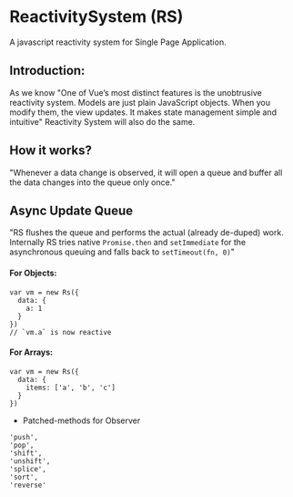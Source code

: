 # ReactivitySystem (RS)
A javascript reactivity system for Single Page Application.

## Introduction:
As we know "One of Vue’s most distinct features is the unobtrusive reactivity system.
Models are just plain JavaScript objects.
When you modify them, the view updates.
It makes state management simple and intuitive"
Reactivity System will also do the same.

## How it works?
"Whenever a data change is observed, it will open a queue and buffer all the data changes into the queue only once."

## Async Update Queue
"RS flushes the queue and performs the actual (already de-duped) work.
Internally RS tries native `Promise.then` and `setImmediate` for the asynchronous queuing and falls back to `setTimeout(fn, 0)`"

#### For Objects:
```
var vm = new Rs({
  data: {
    a: 1
  }
})
// `vm.a` is now reactive
```

#### For Arrays:
```
var vm = new Rs({
  data: {
    items: ['a', 'b', 'c']
  }
})
```
- Patched-methods for Observer
```
'push',
'pop',
'shift',
'unshift',
'splice',
'sort',
'reverse'
```

